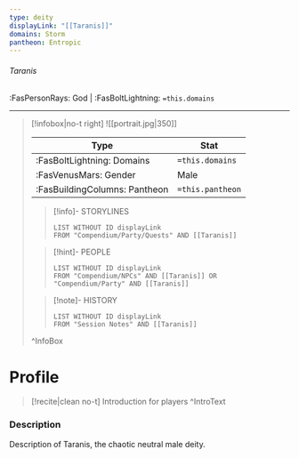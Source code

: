 ```yaml
---
type: deity
displayLink: "[[Taranis]]"
domains: Storm
pantheon: Entropic
---
```


###### Taranis
<span class="sub2">:FasPersonRays: God | :FasBoltLightning: `=this.domains` </span>
___

> [!infobox|no-t right]
> ![[portrait.jpg|350]]
>
> | Type | Stat |
> | ---- | ---- |
> | :FasBoltLightning: Domains | `=this.domains` |
> | :FasVenusMars: Gender | Male |
> | :FasBuildingColumns: Pantheon | `=this.pantheon` |
>
>> [!info]- STORYLINES
>>```dataview
>>LIST WITHOUT ID displayLink
>>FROM "Compendium/Party/Quests" AND [[Taranis]]
>
>> [!hint]-  PEOPLE
>>```dataview
>>LIST WITHOUT ID displayLink
>>FROM "Compendium/NPCs" AND [[Taranis]] OR "Compendium/Party" AND [[Taranis]] 
>
>>[!note]- HISTORY
>>```dataview
>>LIST WITHOUT ID displayLink
>>FROM "Session Notes" AND [[Taranis]]
>
>^InfoBox

# Profile

> [!recite|clean no-t]
>	Introduction for players
>^IntroText

### Description
Description of Taranis, the chaotic neutral male deity.
